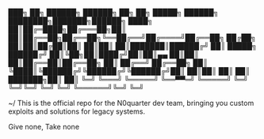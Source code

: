 

███╗   ██╗ ██████╗  ██████╗ ██╗   ██╗ █████╗ ██████╗ ████████╗███████╗██████╗ 
████╗  ██║██╔═████╗██╔═══██╗██║   ██║██╔══██╗██╔══██╗╚══██╔══╝██╔════╝██╔══██╗
██╔██╗ ██║██║██╔██║██║   ██║██║   ██║███████║██████╔╝   ██║   █████╗  ██████╔╝
██║╚██╗██║████╔╝██║██║▄▄ ██║██║   ██║██╔══██║██╔══██╗   ██║   ██╔══╝  ██╔══██╗
██║ ╚████║╚██████╔╝╚██████╔╝╚██████╔╝██║  ██║██║  ██║   ██║   ███████╗██║  ██║
╚═╝  ╚═══╝ ╚═════╝  ╚══▀▀═╝  ╚═════╝ ╚═╝  ╚═╝╚═╝  ╚═╝   ╚═╝   ╚══════╝╚═╝  ╚═╝
                                                                              

~/ This is the official repo for the N0quarter dev team, bringing you custom
exploits and solutions for legacy systems.

Give none, Take none

